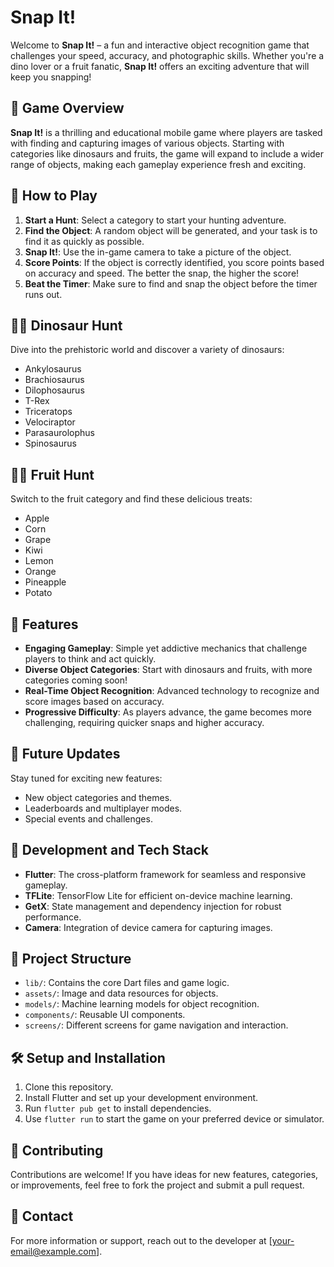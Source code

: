 # Snap It!

Welcome to **Snap It!** – a fun and interactive object recognition game that challenges your speed, accuracy, and photographic skills. Whether you're a dino lover or a fruit fanatic, **Snap It!** offers an exciting adventure that will keep you snapping!

## 🎯 Game Overview

**Snap It!** is a thrilling and educational mobile game where players are tasked with finding and capturing images of various objects. Starting with categories like dinosaurs and fruits, the game will expand to include a wider range of objects, making each gameplay experience fresh and exciting.

## 📸 How to Play

1. **Start a Hunt**: Select a category to start your hunting adventure.
2. **Find the Object**: A random object will be generated, and your task is to find it as quickly as possible.
3. **Snap It!**: Use the in-game camera to take a picture of the object.
4. **Score Points**: If the object is correctly identified, you score points based on accuracy and speed. The better the snap, the higher the score!
5. **Beat the Timer**: Make sure to find and snap the object before the timer runs out.

## 🦕🦖 Dinosaur Hunt

Dive into the prehistoric world and discover a variety of dinosaurs:

- Ankylosaurus
- Brachiosaurus
- Dilophosaurus
- T-Rex
- Triceratops
- Velociraptor
- Parasaurolophus
- Spinosaurus

## 🍎🍇 Fruit Hunt

Switch to the fruit category and find these delicious treats:

- Apple
- Corn
- Grape
- Kiwi
- Lemon
- Orange
- Pineapple
- Potato

## 🚀 Features

- **Engaging Gameplay**: Simple yet addictive mechanics that challenge players to think and act quickly.
- **Diverse Object Categories**: Start with dinosaurs and fruits, with more categories coming soon!
- **Real-Time Object Recognition**: Advanced technology to recognize and score images based on accuracy.
- **Progressive Difficulty**: As players advance, the game becomes more challenging, requiring quicker snaps and higher accuracy.

## 🔮 Future Updates

Stay tuned for exciting new features:

- New object categories and themes.
- Leaderboards and multiplayer modes.
- Special events and challenges.

## 👾 Development and Tech Stack

- **Flutter**: The cross-platform framework for seamless and responsive gameplay.
- **TFLite**: TensorFlow Lite for efficient on-device machine learning.
- **GetX**: State management and dependency injection for robust performance.
- **Camera**: Integration of device camera for capturing images.

## 📂 Project Structure

- `lib/`: Contains the core Dart files and game logic.
- `assets/`: Image and data resources for objects.
- `models/`: Machine learning models for object recognition.
- `components/`: Reusable UI components.
- `screens/`: Different screens for game navigation and interaction.

## 🛠️ Setup and Installation

1. Clone this repository.
2. Install Flutter and set up your development environment.
3. Run `flutter pub get` to install dependencies.
4. Use `flutter run` to start the game on your preferred device or simulator.

## 🤝 Contributing

Contributions are welcome! If you have ideas for new features, categories, or improvements, feel free to fork the project and submit a pull request.

## 📧 Contact

For more information or support, reach out to the developer at [your-email@example.com].

